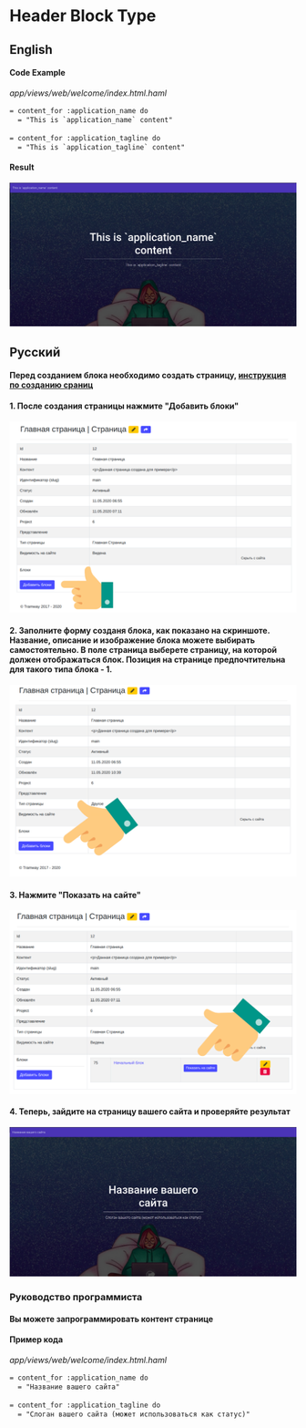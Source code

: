 # Header Block Type

## English

#### Code Example

*app/views/web/welcome/index.html.haml*

```haml
= content_for :application_name do
  = "This is `application_name` content"

= content_for :application_tagline do
  = "This is `application_tagline` content"
```

#### Result

![header-example](https://raw.githubusercontent.com/ulmic/tramway-dev/develop/tramway-landing/docs/header/example.png)

## Русский

#### Перед созданием блока необходимо создать страницу, [инструкция по созданию сраниц](https://github.com/ulmic/tramway-dev/tree/develop/tramway-page#%D1%80%D1%83%D1%81%D1%81%D0%BA%D0%B8%D0%B9)

#### 1. После создания страницы нажмите "Добавить блоки"
![admin-1](https://raw.githubusercontent.com/ulmic/tramway-dev/develop/tramway-landing/docs/header/admin-1.png)

#### 2. Заполните форму созданя блока, как показано на скриншоте. Название, описание и изображение блока можете выбирать самостоятельно. В поле страница выберете страницу, на которой должен отображаться блок. Позиция на странице предпочтительна для такого типа блока - 1.
![admin-2](https://raw.githubusercontent.com/ulmic/tramway-dev/develop/tramway-landing/docs/header/admin-2.png)

#### 3. Нажмите "Показать на сайте"
![admin-3](https://raw.githubusercontent.com/ulmic/tramway-dev/develop/tramway-landing/docs/header/admin-3.png)

#### 4. Теперь, зайдите на страницу вашего сайта и проверяйте результат

![admin-4](https://raw.githubusercontent.com/ulmic/tramway-dev/develop/tramway-landing/docs/header/admin-4.png)

### Руководство программиста

#### Вы можете запрограммировать контент странице

#### Пример кода

*app/views/web/welcome/index.html.haml*

```haml
= content_for :application_name do
  = "Название вашего сайта"

= content_for :application_tagline do
  = "Слоган вашего сайта (может использоваться как статус)"
```

